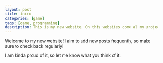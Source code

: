 ```yaml
---
layout: post
title: intro
categories: [game]
tags: [game, programming]
description: This is my new website. On this websites come al my projects.
---
```


Welcome to my new website! I aim to add new posts frequently, so make sure to check back regularly!

I am kinda proud of it, so let me know what you think of it. 